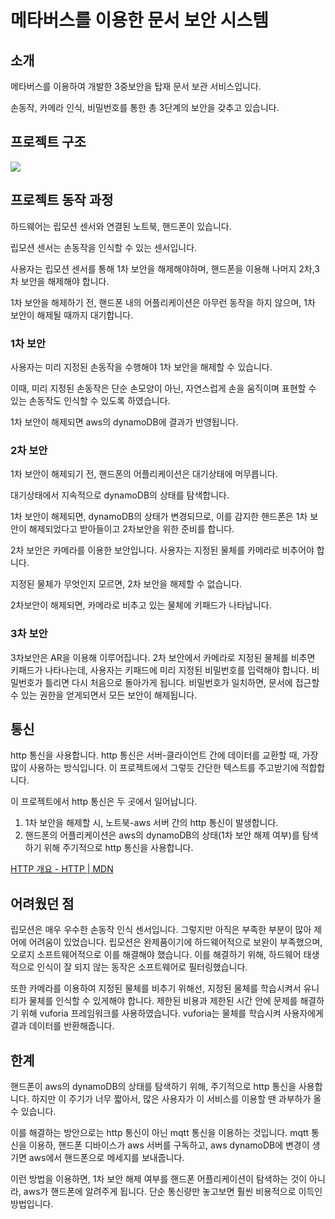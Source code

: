 # 메타버스를 이용한 문서 보안 시스템
## 소개

메타버스를 이용하여 개발한 3중보안을 탑재 문서 보관 서비스입니다.

손동작, 카메라 인식, 비밀번호를 통한 총 3단계의 보안을 갖추고 있습니다.

## 프로젝트 구조
![](https://velog.velcdn.com/images/chs98412/post/56160e23-1e51-4d2c-8fa1-e5d12b5535c7/image.png)

## 프로젝트 동작 과정

하드웨어는 립모션 센서와 연결된 노트북, 핸드폰이 있습니다.

립모션 센서는 손동작을 인식할 수 있는 센서입니다.

사용자는 립모션 센서를 통해 1차 보안을 해제해야하며, 핸드폰을 이용해 나머지 2차,3차 보안을 해제해야 합니다.

1차 보안을 해제하기 전, 핸드폰 내의 어플리케이션은 아무런 동작을 하지 않으며, 1차 보안이 해제될 때까지 대기합니다.

### 1차 보안

사용자는 미리 지정된 손동작을 수행해야 1차 보안을 해제할 수 있습니다.

이때, 미리 지정된 손동작은 단순 손모양이 아닌, 자연스럽게 손을 움직이며 표현할 수 있는 손동작도 인식할 수 있도록 하였습니다.

1차 보안이 해제되면 aws의 dynamoDB에 결과가 반영됩니다.

### 2차 보안

1차 보안이 해제되기 전, 핸드폰의 어플리케이션은 대기상태에 머무릅니다.

대기상태에서 지속적으로 dynamoDB의 상태를 탐색합니다.

1차 보안이 해제되면, dynamoDB의 상태가 변경되므로, 이를 감지한 핸드폰은 1차 보안이 해제되었다고 받아들이고 2차보안을 위한 준비를 합니다.

2차 보안은 카메라를 이용한 보안입니다. 사용자는 지정된 물체를 카메라로 비추어야 합니다.

지정된 물체가 무엇인지 모르면, 2차 보안을 해제할 수 없습니다.

2차보안이 해제되면, 카메라로 비추고 있는 물체에 키패드가 나타납니다.

### 3차 보안

3차보안은 AR을 이용해 이루어집니다. 2차 보안에서 카메라로 지정된 물체를 비추면 키패드가 나타나는데, 사용자는 키패드에 미리 지정된 비밀번호를 입력해야 합니다. 비밀번호가 틀리면 다시 처음으로 돌아가게 됩니다. 비밀번호가 일치하면, 문서에 접근할 수 있는 권한을 얻게되면서 모든 보안이 해제됩니다.

## 통신

http 통신을 사용합니다. http 통신은 서버-클라이언트 간에 데이터를 교환할 때, 가장 많이 사용하는 방식입니다. 이 프로젝트에서 그렇듯 간단한 텍스트를 주고받기에 적합합니다.

이 프로젝트에서 http 통신은 두 곳에서 일어납니다. 

1. 1차 보안을 해제할 시, 노트북-aws 서버 간의 http 통신이 발생합니다.
2. 핸드폰의 어플리케이션은 aws의 dynamoDB의 상태(1차 보안 해제 여부)를 탐색하기 위해 주기적으로 http 통신을 사용합니다.

[HTTP 개요 - HTTP | MDN](https://developer.mozilla.org/ko/docs/Web/HTTP/Overview)

## 어려웠던 점

립모션은 매우 우수한 손동작 인식 센서입니다. 그렇지만 아직은 부족한 부분이 많아 제어에 어려움이 있었습니다. 립모션은 완제품이기에 하드웨어적으로 보완이 부족했으며, 오로지 소프트웨어적으로 이를 해결해야 했습니다. 이를 해결하기 위해, 하드웨어 태생적으로 인식이 잘 되지 않는 동작은 소프트웨어로 필터링했습니다. 

또한 카메라를 이용하여 지정된 물체를 비추기 위해선, 지정된 물체를 학습시켜서 유니티가 물체를 인식할 수 있게해야 합니다. 제한된 비용과 제한된 시간 안에 문제를 해결하기 위해 vuforia 프레임워크를 사용하였습니다. vuforia는 물체를 학습시켜 사용자에게 결과 데이터를 반환해줍니다.

## 한계

핸드폰이 aws의 dynamoDB의 상태를 탐색하기 위해, 주기적으로 http 통신을 사용합니다. 하지만 이 주기가 너무 짧아서, 많은 사용자가 이 서비스를 이용할 땐 과부하가 올 수 있습니다.

이를 해결하는 방안으로는 http 통신이 아닌 mqtt 통신을 이용하는 것입니다. mqtt 통신을 이용하, 핸드폰 디바이스가 aws 서버를 구독하고, aws dynamoDB에 변경이 생기면 aws에서 핸드폰으로 메세지를 보내줍니다.

이런 방법을 이용하면, 1차 보안 해제 여부를 핸드폰 어플리케이션이 탐색하는 것이 아니라, aws가 핸드폰에 알려주게 됩니다. 단순 통신량만 놓고보면 훨씬 비용적으로 이득인 방법입니다.
